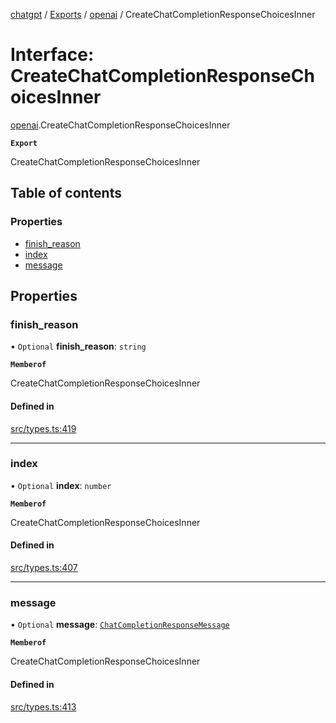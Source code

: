[chatgpt](../readme.md) / [Exports](../modules.md) / [openai](../modules/openai.md) / CreateChatCompletionResponseChoicesInner

# Interface: CreateChatCompletionResponseChoicesInner

[openai](../modules/openai.md).CreateChatCompletionResponseChoicesInner

**`Export`**

CreateChatCompletionResponseChoicesInner

## Table of contents

### Properties

- [finish_reason](openai.CreateChatCompletionResponseChoicesInner.md#finish_reason)
- [index](openai.CreateChatCompletionResponseChoicesInner.md#index)
- [message](openai.CreateChatCompletionResponseChoicesInner.md#message)

## Properties

### finish_reason

• `Optional` **finish_reason**: `string`

**`Memberof`**

CreateChatCompletionResponseChoicesInner

#### Defined in

[src/types.ts:419](https://github.com/transitive-bullshit/chatgpt-api/blob/fb06beb/src/types.ts#L419)

---

### index

• `Optional` **index**: `number`

**`Memberof`**

CreateChatCompletionResponseChoicesInner

#### Defined in

[src/types.ts:407](https://github.com/transitive-bullshit/chatgpt-api/blob/fb06beb/src/types.ts#L407)

---

### message

• `Optional` **message**: [`ChatCompletionResponseMessage`](openai.ChatCompletionResponseMessage.md)

**`Memberof`**

CreateChatCompletionResponseChoicesInner

#### Defined in

[src/types.ts:413](https://github.com/transitive-bullshit/chatgpt-api/blob/fb06beb/src/types.ts#L413)
